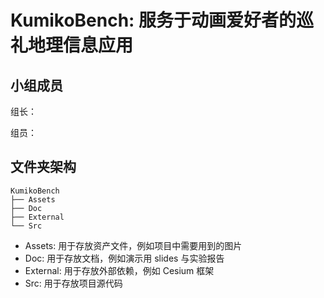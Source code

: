 # KumikoBench: 服务于动画爱好者的巡礼地理信息应用

## 小组成员

组长：

组员：

## 文件夹架构

```
KumikoBench
├── Assets
├── Doc
├── External
└── Src
```

- Assets: 用于存放资产文件，例如项目中需要用到的图片
- Doc: 用于存放文档，例如演示用 slides 与实验报告
- External: 用于存放外部依赖，例如 Cesium 框架
- Src: 用于存放项目源代码

